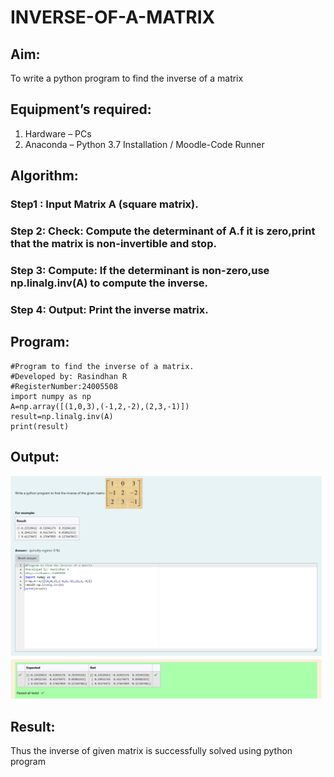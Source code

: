 # INVERSE-OF-A-MATRIX
## Aim:
To write a python program to find the inverse of a matrix
## Equipment’s required:
1. 	Hardware – PCs
2. 	Anaconda – Python 3.7 Installation / Moodle-Code Runner
## Algorithm:
### Step1 : Input Matrix A (square matrix).
### Step 2: Check: Compute the determinant of A.f it is zero,print that the matrix is non-invertible and stop.
### Step 3: Compute: If the determinant is non-zero,use np.linalg.inv(A) to compute the inverse.
### Step 4: Output: Print the inverse matrix.
## Program:
```
#Program to find the inverse of a matrix.
#Developed by: Rasindhan R
#RegisterNumber:24005508
import numpy as np
A=np.array([(1,0,3),(-1,2,-2),(2,3,-1)])
result=np.linalg.inv(A)
print(result)
```
## Output:
![Output](exp03.png)
## Result:
Thus the inverse of given matrix is successfully solved using python program

